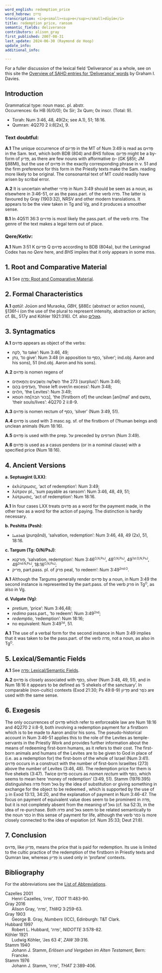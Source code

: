 ```yaml
---
word_english: redemption_price   
word_hebrew: פְּדוּיִם    
transcription: <i>p<small><sup>e</sup></small>dūyīm</i>     
title: redemption price, ransom   
semantic_fields: deliverance   
contributors: alison_gray        
first_published: 2007-08-31   
last_update: 2024-06-30 (Raymond de Hoop)   
update_info:  
additional_info:   

--- 
```


For a fuller discussion of the lexical field ‘Deliverance’ as a whole, see on this site the 
<a href="/miscellaneous/overview_deliverance/">Overview
of SAHD entries for ‘Deliverance’ words</a> by Graham I. Davies.


## Introduction

Grammatical type: noun masc. pl. abstr.  
Occurrences: 6x HB (6/0/0); 0x Sir; 3x Qum; 0x inscr. (Total: 9).

* Torah: Num 3:46, 48, 49(2x; see A.1), 51; 18:16.
* Qumran: 4Q270 2 ii:8[2x], 9.

### Text doubtful:

<b>A.1</b> The unique occurrence of  <span dir="rtl">פִּדְיוֹם</span> in the MT of Num 3:49 is read as
<span dir="rtl">פְּדוּיִם</span> in the Sam. text, which both BDB (804) and <i>BHS</i> follow.
<span dir="rtl">פִּדְיוֹם</span> might be a by-form of  <span dir="rtl">פִּדְיוֹן</span>, as there are few nouns with afformative <span dir="rtl">ם</span>– (GK §85t; JM §88Ml), but the use of <span dir="rtl">פְּדוּיִם</span> in the exactly corresponding phrase in v. 51 and the firm preference for this form in the Priestly texts make the Sam. reading more likely to be original. The consonantal text of MT could readily have arisen by scribal error.

<b>A.2</b> It is uncertain whether <span dir="rtl">פְּדוּיֵי</span> in Num 3:49 should be seen as a
noun, as elsewhere in 3:46-51, or as the pass.part. of the verb <span dir="rtl">פדה</span>. The latter is favoured by Gray (1903:32), NRSV and other modern
translations. It appears to be the view taken in Tg and Vg, and it produces a smoother sense.

<b>B.1</b> In 4Q511 36:3 <span dir="rtl">פדויים</span> is most likely the pass.part. of the verb <span dir="rtl">פדה</span>. The genre of the text makes a legal term out of place.

### Qere/Ketiv:

<b>A.1</b> Num 3:51 K <span dir="rtl">פִּדְיוֹם</span> Q  <span dir="rtl">פְּדוּיִם</span> according to BDB (804a), but the Leningrad Codex has no <i>Qere</i> here, and <i>BHS</i> implies that it only appears in some mss.

## 1. Root and Comparative Material

<b>A.1</b> See 
<a href="/words/p-d-h/#1-root-and-comparative-material"><span dir="rtl">פדה</span>: Root and Comparative Material</a>.

## 2. Formal Characteristics

<b>A.1</b> <i>qatūl</i>: Joüon and Muraoka, <i>GBH</i>, §88Ec (abstract or action nouns),
§136f-i (on the use of the plural to represent intensity, abstraction or action; cf. BL, 517y and Köhler 1921:316). Cf. also 
<a href="/words/g2ulim/"><span dir="rtl">גאולים</span></a>.

## 3. Syntagmatics

<b>A.1</b>  <span dir="rtl">פְּדוּיִם</span> appears as object of the verbs: 

* <span dir="rtl">לקח</span>, ‘to take’: Num 3:46, 49;
* <span dir="rtl">נתן</span>, ‘to give’: Num 3:48 (in apposition to <span dir="rtl">כסף</span>, ‘silver’; ind.obj. Aaron and his sons), 51 (ind.obj. Aaron and his sons).

<b>A.2</b>  <span dir="rtl">פְּדוּיִם</span> is nomen regens of 

* <span dir="rtl">הַשְּׁלֹשָׁה וְהַשִּׁבְעִים וְהַמָּאתָיִם</span>  ‘the 273 (surplus)’: Num 3:46; 
* <span dir="rtl">הָעֹדְפִים בָּהֶם</span>, ‘those left over/in excess’: Num 3:48; 
* <span dir="rtl">הלוים</span>, ‘the Levites’: Num 3:49; 
* <span dir="rtl">[בכור הבה]מה הטמא</span>, ‘the [firstborn of] the unclean [ani]mal’ and  <span dir="rtl">נפשׁם</span>, ‘their souls/lives’: 4Q270 2 ii:8-9.

<b>A.3</b>  <span dir="rtl">פְּדוּיִם</span> is nomen rectum of <span dir="rtl">כסף</span>, ‘silver’ (Num 3:49, 51).

<b>A.4</b>  <span dir="rtl">פְּדוּיִם</span> is used with 3 masc.sg. sf. of the firstborn of (?human beings and) unclean animals (Num 18:16).

<b>A.5</b>  <span dir="rtl">פְּדוּיִם</span> is used with the prep. <span dir="rtl">על</span> preceded by <span dir="rtl">העדפים</span> (Num 3:49).

<b>A.6</b>  <span dir="rtl">פְּדוּיִם</span> is used as a casus pendens (or in a nominal clause) with a specified price (Num 18:16).

## 4. Ancient Versions

<b>a. Septuagint (LXX)</b>:

* ἐκλύτρωσις, ‘act of redemption’: Num 3:49;
* λύτρον pl., ‘sum payable as ransom’: Num 3:46, 48, 49, 51;
* λύτρωσις, ‘act of redemption’: Num 18:16.

<b>A.1</b> In four cases LXX treats <span dir="rtl">פְּדוּיִם</span> as a word for the payment made, in the other two as a word for the action of paying. The distinction is hardly necessary.

<b>b. Peshitta (Pesh)</b>:

* <span dir="rtl">ܦܘܪܩܢܐ</span> (<i>purqānā</i>), ‘salvation, redemption’: Num 3:46, 48, 49 (2x), 51, 18:16.

<b>c. Targum (Tg: O/N/PsJ)</b>:

* <span dir="rtl">פורקנא</span>, ‘salvation, redemption’: 
Num 3:46<small><sup>O,N,PsJ</sup></small>, 
48<small><sup>O,N,PsJ</sup></small>, 
49<small><sup>1st:O,N,PsJ</sup></small>, 
49<small><sup>2nd:N,PsJ</sup></small>, 
18:16<small><sup>O,N,PsJ</sup></small>;
* <span dir="rtl">פריק</span>, part.pass. pl. of <span dir="rtl">פרק</span> peal, ‘to redeem’: Num 3:49<small><sup>2nd:O</sup></small>.

<b>A.1</b> Although the Targums generally render <span dir="rtl">פְּדוּיִם</span> by a noun, in Num 3:49 the second instance is represented by the part.pass. of the verb <span dir="rtl">פרק</span> in Tg<small><sup>O</sup></small>, as also in Vg.

<b>d. Vulgate (Vg)</b>:

* <i>pretium</i>, ‘price’: Num 3:46,48;
* <i>redimo</i> pass.part., ‘to redeem’: Num 3:49<small><sup>2nd</sup></small>;
* <i>redemptio</i>, ‘redemption’: Num 18:16;
* no equivalent: Num 3:49<small><sup>1st</sup></small>, 51.

<b>A.1</b> The use of a verbal form for the second instance in Num 3:49 implies that it was taken to be the pass.part. of the verb  <span dir="rtl">פדה</span>, not a noun, as also in Tg<small><sup>O</sup></small>.

## 5. Lexical/Semantic Fields

<b>A.1</b> See <a href="/words/p-d-h/#5-lexicalsemantic-fields"><span dir="rtl">פדה</span>: Lexical/Semantic Fields</a>.

<b>A.2</b>  <span dir="rtl">פְּדוּיִם</span> is closely associated with <span dir="rtl">כסף</span>, silver (Num 3:48, 49, 51), and in Num 18:16 it appears to be defined as ‘5 shekels of the sanctuary’. In comparable (non-cultic) contexts (Exod 21:30; Ps 49:8-9) <span dir="rtl">פִּדְיוֹן</span> and <span dir="rtl">כֹּפֶר</span> are used with the same sense.

## 6. Exegesis

The only occurrences of <span dir="rtl">פְּדוּיִם</span> which refer to enforceable law are Num 18:16 and 4Q270 2 ii:8-9, both involving a redemption payment for a firstborn which is to be made to Aaron and/or his sons. The pseudo-historical account in Num 3:46-51 applies this to the role of the Levites as temple-servants in the Priestly Work and provides further information about the means of redeeming first-born humans, as it refers
to their cost. The first-born animals and humans of the Levites are to be given to God in place of (i.e. as a redemption for) the first-born of the whole of Israel (Num 3:41). <span dir="rtl">פְּדוּיִם</span> occurs in a construct with the number of first-born Israelites (273) above the number of Levites (3:46, 48). The redemption price for them is five shekels (3:47). Twice <span dir="rtl">פְּדוּיִם</span> occurs as <i>nomen rectum</i> with <span dir="rtl">כסף</span>, which seems to mean here ‘money of redemption’ (3:49, 51). Stamm (1976:395) distinguishes <span dir="rtl">פדה</span> from <span dir="rtl">גאל</span> by the idea of substitution or giving something in exchange for the object to be redeemed , which is supported by the use of <span dir="rtl">בְּ</span> in Exod 13:13, 34:20, and the explanation of payment in Num 3:46-47. The focus on payment of equivalent value does seem to be prominent in  <span dir="rtl">פדה</span>, but it is not completely absent from the meaning of <span dir="rtl">גאל</span> (cf. Isa 52:3), in the idea of re-purchase. Both <span dir="rtl">פדה</span> and <span dir="rtl">גאל</span> seem to be related semantically to the noun <span dir="rtl">כפר</span> in this sense of payment for life, although the verb <span dir="rtl">כפר</span> is more closely connected to the idea of expiation (cf. Num
35:33; Deut 21:8).

## 7. Conclusion

<span dir="rtl">פְּדוּיִם</span>, like <span dir="rtl">פִּדְיוֹן</span>, means the price that is paid for redemption. Its use is limited to the cultic practice of the redemption of the firstborn in Priestly texts and Qumran law, whereas <span dir="rtl">פִּדְיוֹן</span> is used
only in ‘profane’ contexts.

## Bibliography

For the abbreviations see the 
<a href="/store/abbreviations/">List of Abbreviations</a>.

<div style="padding-left: 22px; text-indent: -22px;">
Cazelles 2001<br>
Henri Cazelles, ‘<span dir="rtl">פדה</span>’, <i>TDOT</i> 11:483-90.
</div>

<div style="padding-left: 22px; text-indent: -22px;">
Gray 2016<br>
Alison Gray, ‘<span dir="rtl">פדה</span>’, <i>ThWQ</i> 3:259-63.
</div>

<div style="padding-left: 22px; text-indent: -22px;">
Gray 1903<br>
George B. Gray, <i>Numbers</i> (ICC), Edinburgh: T&T Clark.
</div>

<div style="padding-left: 22px; text-indent: -22px;">
Hubbard 1997<br>
Robert L. Hubbard, ‘<span dir="rtl">פדה</span>’, <i>NIDOTTE</i> 3:578-82.
</div>

<div style="padding-left: 22px; text-indent: -22px;">
Köhler 1921<br>
Ludwig Köhler, ‘Jes 63 4’, <i>ZAW</i> 39:316.
</div>

<div style="padding-left: 22px; text-indent: -22px;">
Stamm 1940<br>
Johann J. Stamm, <i>Erlösen und Vergeben im Alten Testament</i>, Bern: Francke.
</div>

<div style="padding-left: 22px; text-indent: -22px;">
Stamm 1976<br>
Johann J. Stamm, ‘<span dir="rtl">פדה</span>’, <i>THAT</i> 2:389-406.
</div>

